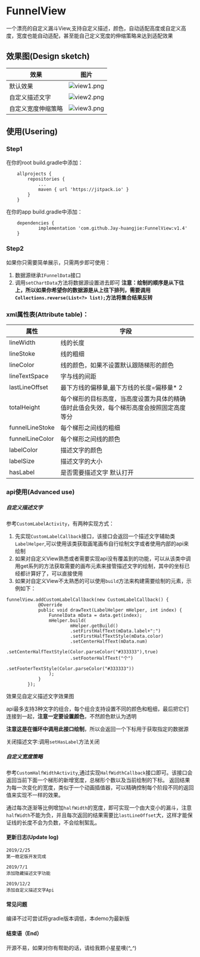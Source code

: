 # FunnelView
一个漂亮的自定义漏斗View,支持自定义描述，颜色，自动适配高度或自定义高度，宽度也能自动适配，甚至能自己定义宽度的伸缩策略来达到适配效果

## 效果图(Design sketch)
|效果|图片|
|---|---|
|默认效果|![view1.png](https://upload-images.jianshu.io/upload_images/3468978-921867ae19dd3bcf.png?imageMogr2/auto-orient/strip%7CimageView2/2/w/720)|
|自定义描述文字|![view2.png](https://upload-images.jianshu.io/upload_images/3468978-0517933d5ead4902.png?imageMogr2/auto-orient/strip%7CimageView2/2/w/720)|
|自定义宽度伸缩策略|![view3.png](https://upload-images.jianshu.io/upload_images/3468978-50289a6c88903663.png?imageMogr2/auto-orient/strip%7CimageView2/2/w/720)|

## 使用(Usering)
### Step1
在你的root build.gradle中添加：
````
	allprojects {
		repositories {
			...
			maven { url 'https://jitpack.io' }
		}
	}
````
在你的app build.gradle中添加：
````
	dependencies {
	        implementation 'com.github.Jay-huangjie:FunnelView:v1.4'
	}
````
### Step2
如果你只需要简单展示，只需两步即可使用：
1. 数据源继承`IFunnelData`接口
2. 调用`setChartData`方法将数据源设置进去即可
**注意：绘制的顺序是从下往上，所以如果你希望你的数据源是从上往下排列，需要调用`Collections.reverse(List<?> list);`方法将集合结果反转**

### xml属性表(Attribute table)：
|属性|字段|
|---|---|
|lineWidth|线的长度|
|lineStoke|线的粗细|
|lineColor|线的颜色，如果不设置默认跟随梯形的颜色|
|lineTextSpace|字与线的间距|
|lastLineOffset|最下方线的偏移量,最下方线的长度=偏移量* 2|
|totalHeight|每个梯形的目标高度，当高度设置为具体的精确值时此值会失效，每个梯形高度会按照固定高度等分|
|funnelLineStoke|每个梯形之间线的粗细|
|funnelLineColor|每个梯形之间线的颜色|
|labelColor|描述文字的颜色|
|labelSize|描述文字的大小|
|hasLabel|是否需要描述文字 默认打开|


### api使用(Advanced use)
##### 自定义描述文字
参考`CustomLabelActivity`，有两种实现方式：
1. 先实现`CustomLabelCallback`接口，该接口会返回一个描述文字辅助类`LabelHelper`,可以使用该类获取画笔画布自行绘制文字或者使用内部的api来绘制
2. 如果对自定义View熟悉或者需要实现api没有覆盖到的功能，可以从该类中调用get系列的方法获取需要的画布元素来接管描述文字的绘制，其中的坐标已经都计算好了，可以直接使用
3. 如果对自定义View不太熟悉的可以使用`build`方法来构建需要绘制的元素，示例如下：
````
funnelView.addCustomLabelCallback(new CustomLabelCallback() {
            @Override
            public void drawText(LabelHelper mHelper, int index) {
                FunnelData mData = data.get(index);
                mHelper.build(
                        mHelper.getBuild()
                        .setFirstHalfText(mData.label+":")
                        .setFirstHalfTextStyle(mData.color)
                        .setCenterHalfText(mData.num)
                        .setCenterHalfTextStyle(Color.parseColor("#333333"),true)
                        .setFooterHalfText("个")
                        .setFooterTextStyle(Color.parseColor("#333333"))
                );
            }
        });
````
效果见自定义描述文字效果图

api最多支持3种文字的组合，每个组合支持设置不同的颜色和粗细，最后把它们连接到一起，**注意一定要设置颜色**，不然颜色默认为透明

**注意这是在循环中调用此接口绘制**，所以会返回一个下标用于获取指定的数据源

关闭描述文字:调用`setHasLabel`方法关闭

##### 自定义宽度策略
参考`CustomHalfWidthActivity`,通过实现`HalfWidthCallback`接口即可。该接口会返回当前下面一个梯形的新增宽度，总梯形个数以及当前绘制的下标。
返回结果为每一次变化的宽度，类似于一个动画插值器，可以精确控制每个阶段不同的返回值来实现不一样的效果。

通过每次逐渐等比例增加`halfWidth`的宽度，即可实现一个由大变小的漏斗，注意`halfWidth`不能为负，并且每次返回的结果需要比`lastLineOffset`大，这样才能保证线的长度不会为负数，不会绘制絮乱。

#### 更新日志(Update log)
````
2019/2/25
第一稳定版开发完成

2019/7/1
添加隐藏描述文字功能

2019/12/2
添加自定义描述文字Api
````

#### 常见问题
编译不过可尝试将gradle版本调低，本demo为最新版

#### 结束语（End）
开源不易，如果对你有帮助的话，请给我颗小星星噢(*^_^*)
